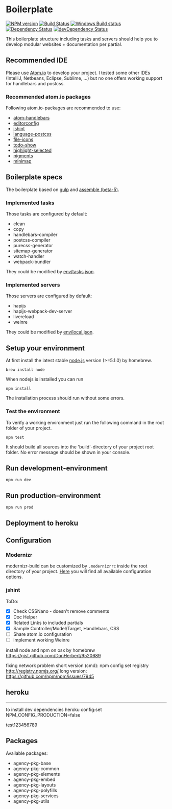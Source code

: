 # Boilerplate
[![NPM version](https://badge.fury.io/gh/StephanGerbeth%2Fagency-boilerplate.svg)](https://badge.fury.io/gh/StephanGerbeth%2Fagency-boilerplate)
[![Build Status](https://img.shields.io/travis/StephanGerbeth/agency-boilerplate.svg?style=flat&label=Linux%20build)](https://travis-ci.org/StephanGerbeth/agency-boilerplate)
[![Windows Build status](https://img.shields.io/appveyor/ci/StephanGerbeth/agency-boilerplate.svg?style=flat&label=Windows%20build)](https://ci.appveyor.com/project/StephanGerbeth/agency-boilerplate)
[![Dependency Status](https://img.shields.io/david/StephanGerbeth/agency-boilerplate.svg?style=flat)](https://david-dm.org/StephanGerbeth/agency-boilerplate)
[![devDependency Status](https://img.shields.io/david/dev/StephanGerbeth/agency-boilerplate.svg?style=flat)](https://david-dm.org/StephanGerbeth/agency-boilerplate#info=devDependencies)

This boilerplate structure including tasks and servers should help you to develop modular websites + documentation per partial.

## Recommended IDE
Please use [Atom.io](https://atom.io/) to develop your project.
I tested some other IDEs (IntelliJ, Netbeans, Eclipse, Sublime, ...) but no one offers working support for handlebars and postcss.

### Recommended atom.io packages

Following atom.io-packages are recommended to use:

- [atom-handlebars](https://atom.io/packages/atom-handlebars)
- [editorconfig](https://atom.io/packages/editorconfig)
- [jshint](https://atom.io/packages/jshint)
- [language-postcss](https://atom.io/packages/language-postcss)
- [file-icons](https://atom.io/packages/file-icons)
- [todo-show](https://atom.io/packages/todo-show)
- [highlight-selected](https://atom.io/packages/highlight-selected)
- [pigments](https://atom.io/packages/pigments)
- [minimap](https://atom.io/packages/minimap)

## Boilerplate specs

The boilerplate based on [gulp](https://github.com/gulpjs/gulp) and [assemble (beta-5)](https://github.com/assemble/assemble).

### Implemented tasks

Those tasks are configured by default:

- clean
- copy
- handlebars-compiler
- postcss-compiler
- purecss-generator
- sitemap-generator
- watch-handler
- webpack-bundler

They could be modified by [env/tasks.json](./env/tasks.json).

### Implemented servers

Those servers are configured by default:

- hapijs
- hapijs-webpack-dev-server
- livereload
- weinre

They could be modified by [env/local.json](./env/local.json).

## Setup your environment

At first install the latest stable [node.js](https://nodejs.org/en/) version (>=5.1.0) by homebrew.

```
brew install node
```

When nodejs is installed you can run

```
npm install
```
The installation process should run without some errors.

### Test the environment
To verify a working environment just run the following command in the root folder of your project.

```
npm test
```

It should build all sources into the 'build'-directory of your project root folder. No error message should be shown in your console.

## Run development-environment

```
npm run dev
```

## Run production-environment

```
npm run prod
```

## Deployment to heroku


## Configuration

### Modernizr
modernizr-build can be customized by `.modernizrrc` inside the root directory of your project. [Here](https://github.com/Modernizr/Modernizr/blob/master/lib/config-all.json) you will find all available configuration options.

### jshint

ToDo:
- [x] Check CSSNano - doesn't remove comments  
- [x] Doc Helper
- [x] Related Links to included partials
- [x] Sample Controller/Model/Target, Handlebars, CSS
- [ ] Share atom.io configuration
- [ ] implement working Weinre

install node and npm on osx by homebrew
https://gist.github.com/DanHerbert/9520689

fixing network problem
short version (cmd): npm config set registry http://registry.npmjs.org/
long version: https://github.com/npm/npm/issues/7945

## heroku
---------
to install dev dependencies
heroku config:set NPM_CONFIG_PRODUCTION=false

test123456789

## Packages

Available packages:

- agency-pkg-base
- agency-pkg-common
- agency-pkg-elements
- agency-pkg-embed
- agency-pkg-layouts
- agency-pkg-polyfills
- agency-pkg-services
- agency-pkg-utils
